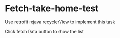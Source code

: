 # Fetch-take-home-test
Use retrofit rxjava recyclerView to implement this task

Click fetch Data button to show the list
